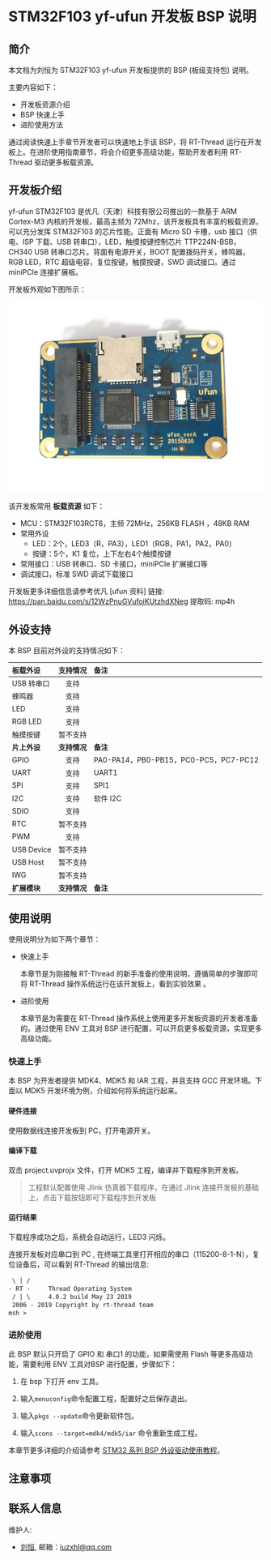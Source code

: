 # STM32F103 yf-ufun 开发板 BSP 说明

## 简介

本文档为刘恒为 STM32F103 yf-ufun 开发板提供的 BSP (板级支持包) 说明。

主要内容如下：

- 开发板资源介绍
- BSP 快速上手
- 进阶使用方法

通过阅读快速上手章节开发者可以快速地上手该 BSP，将 RT-Thread 运行在开发板上。在进阶使用指南章节，将会介绍更多高级功能，帮助开发者利用 RT-Thread 驱动更多板载资源。

## 开发板介绍

yf-ufun STM32F103 是优凡（天津）科技有限公司推出的一款基于 ARM Cortex-M3 内核的开发板，最高主频为 72Mhz，该开发板具有丰富的板载资源，可以充分发挥 STM32F103 的芯片性能。正面有 Micro SD 卡槽，usb 接口（供电、ISP 下载、USB 转串口），LED，触摸按键控制芯片 TTP224N-BSB，CH340 USB 转串口芯片。背面有电源开关，BOOT 配置拨码开关，蜂鸣器，RGB LED，RTC 超级电容，复位按键，触摸按键，SWD 调试接口。通过 miniPCIe 连接扩展板。

开发板外观如下图所示：

![board](figures/board.jpg)

该开发板常用 **板载资源** 如下：

- MCU：STM32F103RCT6，主频 72MHz，256KB FLASH ，48KB RAM
- 常用外设
  - LED：2个，LED3（R，PA3），LED1（RGB，PA1，PA2，PA0）
  - 按键：5个，K1 复位，上下左右4个触摸按键
- 常用接口：USB 转串口、SD 卡接口，miniPCIe 扩展接口等
- 调试接口，标准 SWD 调试下载接口

开发板更多详细信息请参考优凡 [ufun 资料] 链接:  https://pan.baidu.com/s/12WzPnuGVufoiKUtzhdXNeg 提取码:  mp4h

## 外设支持

本 BSP 目前对外设的支持情况如下：

| **板载外设**      | **支持情况** | **备注**                             |
| :----------------- | :----------: | :------------------------------------|
| USB 转串口        |     支持     |                                       |
| 蜂鸣器            |   支持   |                                       |
| LED               |     支持     |                                       |
| RGB LED           |   支持   |                                       |
| 触摸按键          |   暂不支持   |                                       |
| **片上外设**      | **支持情况** | **备注**                              |
| GPIO              |     支持     | PA0-PA14，PB0-PB15，PC0-PC5，PC7-PC12 |
| UART              |     支持     | UART1                                 |
| SPI               |   支持   | SPI1 |
| I2C               |   支持   | 软件 I2C |
| SDIO              |   支持   |                                       |
| RTC               |   暂不支持   |                                       |
| PWM               |   支持   |                                       |
| USB Device        |   暂不支持   |                                       |
| USB Host          |   暂不支持   | 		                               |
| IWG               |   暂不支持   | 		                               |
| **扩展模块**      | **支持情况** | **备注**                              |

## 使用说明

使用说明分为如下两个章节：

- 快速上手

    本章节是为刚接触 RT-Thread 的新手准备的使用说明，遵循简单的步骤即可将 RT-Thread 操作系统运行在该开发板上，看到实验效果 。

- 进阶使用

    本章节是为需要在 RT-Thread 操作系统上使用更多开发板资源的开发者准备的。通过使用 ENV 工具对 BSP 进行配置，可以开启更多板载资源，实现更多高级功能。

### 快速上手

本 BSP 为开发者提供 MDK4、MDK5 和 IAR 工程，并且支持 GCC 开发环境。下面以 MDK5 开发环境为例，介绍如何将系统运行起来。

#### 硬件连接

使用数据线连接开发板到 PC，打开电源开关。

#### 编译下载

双击 project.uvprojx 文件，打开 MDK5 工程，编译并下载程序到开发板。

> 工程默认配置使用 Jlink 仿真器下载程序，在通过 Jlink 连接开发板的基础上，点击下载按钮即可下载程序到开发板

#### 运行结果

下载程序成功之后，系统会自动运行，LED3 闪烁。

连接开发板对应串口到 PC , 在终端工具里打开相应的串口（115200-8-1-N），复位设备后，可以看到 RT-Thread 的输出信息:

```
 \ | /
- RT -     Thread Operating System
 / | \     4.0.2 build May 23 2019
 2006 - 2019 Copyright by rt-thread team
msh >
```

### 进阶使用

此 BSP 默认只开启了 GPIO 和 串口1 的功能，如果需使用 Flash 等更多高级功能，需要利用 ENV 工具对BSP 进行配置，步骤如下：

1. 在 bsp 下打开 env 工具。

2. 输入`menuconfig`命令配置工程，配置好之后保存退出。

3. 输入`pkgs --update`命令更新软件包。

4. 输入`scons --target=mdk4/mdk5/iar` 命令重新生成工程。

本章节更多详细的介绍请参考 [STM32 系列 BSP 外设驱动使用教程](../docs/STM32系列BSP外设驱动使用教程.md)。

## 注意事项

## 联系人信息

维护人:

-  [刘恒](https://github.com/lhxzui), 邮箱：<iuzxhl@qq.com>